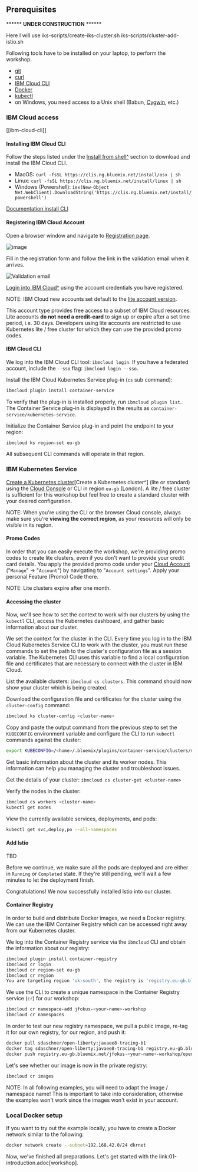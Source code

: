 ## Prerequisites

****** **UNDER CONSTRUCTION** ******

Here I will use 
iks-scripts/create-iks-cluster.sh
iks-scripts/cluster-add-istio.sh

Following tools have to be installed on your laptop, to perform the workshop.

- [git](https://git-scm.com/book/en/v2/Getting-Started-Installing-Git) 
- [curl](https://curl.haxx.se/download.html)
- [IBM Cloud CLI](https://cloud.ibm.com/docs/home/tools) 
- [Docker](https://docs.docker.com/v17.12/install/)
- [kubectl](https://kubernetes.io/docs/tasks/tools/install-kubectl/)
- on Windows, you need access to a Unix shell (Babun, [Cygwin](https://cygwin.com/install.html), etc.)


### IBM Cloud access

[[ibm-cloud-cli]]

#### Installing IBM Cloud CLI

Follow the steps listed under the [Install from shell^](https://cloud.ibm.com/docs/cli/reference/bluemix_cli?topic=cloud-cli-install-ibmcloud-cli#shell_install) section to download and install the IBM Cloud CLI.

- MacOS: `curl -fsSL https://clis.ng.bluemix.net/install/osx | sh`
- Linux: `curl -fsSL https://clis.ng.bluemix.net/install/linux | sh`
- Windows (Powershell): `iex(New-Object Net.WebClient).DownloadString('https://clis.ng.bluemix.net/install/powershell')`

[Documentation install CLI](images/docs.gif)


#### Registering IBM Cloud Account

Open a browser window and navigate to [Registration page](https://ibm.biz/Bd2JHx).

![image](images/registration.png)

Fill in the registration form and follow the link in the validation email when it arrives.

![Validation email](images/email.png)

[Login into IBM Cloud^](https://ibm.biz/Bd2JHx) using the account credentials you have registered.

NOTE: IBM Cloud new accounts set default to the [lite account version](https://www.ibm.com/cloud/pricing).

This account type provides free access to a subset of IBM Cloud resources.
Lite accounts **do not need a credit-card** to sign up or expire after a set time period, i.e. 30 days.
Developers using lite accounts are restricted to use Kubernetes lite / free cluster for which they can use the provided promo codes.


#### IBM Cloud CLI

We log into the IBM Cloud CLI tool: `ibmcloud login`.
If you have a federated account, include the `--sso` flag: `ibmcloud login --sso`.

Install the IBM Cloud Kubernetes Service plug-in (`cs` sub command):

```sh
ibmcloud plugin install container-service
```

To verify that the plug-in is installed properly, run `ibmcloud plugin list`.
The Container Service plug-in is displayed in the results as `container-service/kubernetes-service`.

Initialize the Container Service plug-in and point the endpoint to your region:

```sh
ibmcloud ks region-set eu-gb
```

All subsequent CLI commands will operate in that region.


### IBM Kubernetes Service

[Create a Kubernetes cluster](https://console.bluemix.net/docs/containers/cs_clusters.html#clusters_ui)[Create a Kubernetes cluster^] (lite or standard) using the [Cloud Console](https://cloud.ibm.com/containers-kubernetes/catalog/cluster/create) or CLI in region `eu-gb` (London).
A lite / free cluster is sufficient for this workshop but feel free to create a standard cluster with your desired configuration.

NOTE: When you're using the CLI or the browser Cloud console, always make sure you're **viewing the correct region**, as your resources will only be visible in its region.

#### Promo Codes

In order that you can easily execute the workshop, we're providing promo codes to create lite clusters, even if you don't want to provide your credit card details.
You apply the provided promo code under your [Cloud Account](https://cloud.ibm.com/account) ("`Manage`" -> "`Account`") by navigating to "`Account settings`".
Apply your personal Feature (Promo) Code there.

NOTE: Lite clusters expire after one month.


#### Accessing the cluster

Now, we'll see how to set the context to work with our clusters by using the `kubectl` CLI, access the Kubernetes dashboard, and gather basic information about our cluster.

We set the context for the cluster in the CLI.
Every time you log in to the IBM Cloud Kubernetes Service CLI to work with the cluster, you must run these commands to set the path to the cluster's configuration file as a session variable.
The Kubernetes CLI uses this variable to find a local configuration file and certificates that are necessary to connect with the cluster in IBM Cloud.

List the available clusters: `ibmcloud cs clusters`.
This command should now show your cluster which is being created.

Download the configuration file and certificates for the cluster using the `cluster-config` command:

```sh
ibmcloud ks cluster-config <cluster-name>
```

Copy and paste the output command from the previous step to set the `KUBECONFIG` environment variable and configure the CLI to run `kubectl` commands against the cluster:

```sh
export KUBECONFIG=/<home>/.bluemix/plugins/container-service/clusters/mycluster/kube-config-<region>-<cluster-name>.yml
```

Get basic information about the cluster and its worker nodes.
This information can help you managing the cluster and troubleshoot issues.

Get the details of your cluster: `ibmcloud cs cluster-get <cluster-name>`

Verify the nodes in the cluster:

```sh
ibmcloud cs workers <cluster-name>
kubectl get nodes
```

View the currently available services, deployments, and pods:

```sh
kubectl get svc,deploy,po --all-namespaces
```

#### Add Istio

TBD

Before we continue, we make sure all the pods are deployed and are either in `Running` or `Completed` state.
If they're still pending, we'll wait a few minutes to let the deployment finish.

Congratulations! We now successfully installed Istio into our cluster.


#### Container Registry

In order to build and distribute Docker images, we need a Docker registry.
We can use the IBM Container Registry which can be accessed right away from our Kubernetes cluster.

We log into the Container Registry service via the `ibmcloud` CLI and obtain the information about our registry:

```sh
ibmcloud plugin install container-registry
ibmcloud cr login
ibmcloud cr region-set eu-gb
ibmcloud cr region
You are targeting region 'uk-south', the registry is 'registry.eu-gb.bluemix.net'.
```

We use the CLI to create a unique namespace in the Container Registry service (`cr`) for our workshop:

```sh
ibmcloud cr namespace-add jfokus-<your-name>-workshop
ibmcloud cr namespaces
```

In order to test our new registry namespace, we pull a public image, re-tag it for our own registry, for our region, and push it:

```sh
docker pull sdaschner/open-liberty:javaee8-tracing-b1
docker tag sdaschner/open-liberty:javaee8-tracing-b1 registry.eu-gb.bluemix.net/jfokus-<your-name>-workshop/open-liberty:1
docker push registry.eu-gb.bluemix.net/jfokus-<your-name>-workshop/open-liberty:1
```

Let's see whether our image is now in the private registry:

```sh
ibmcloud cr images
```

NOTE: In all following examples, you will need to adapt the image / namespace name!
This is important to take into consideration, otherwise the examples won't work since the images won't exist in your account.

### Local Docker setup

If you want to try out the example locally, you have to create a Docker network similar to the following:

```sh
docker network create --subnet=192.168.42.0/24 dkrnet
```

Now, we've finished all preparations.
Let's get started with the link:01-introduction.adoc[workshop].
